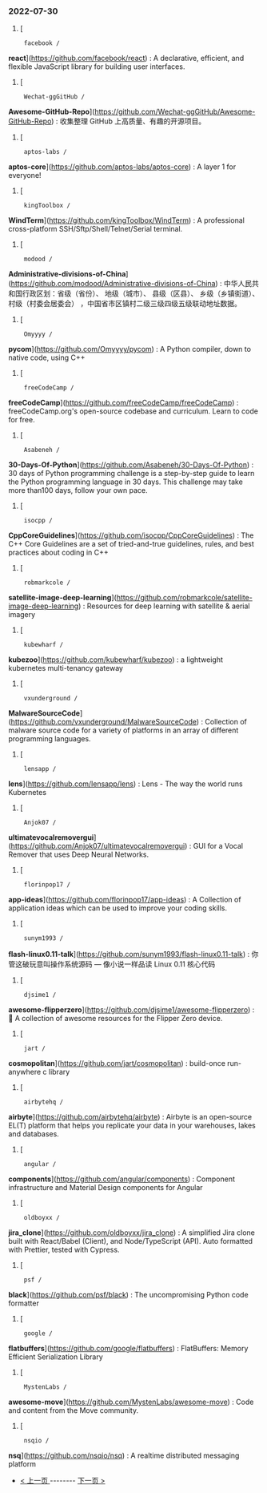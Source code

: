 ### 2022-07-30 
1. [
    

        facebook /
**react**](https://github.com/facebook/react) : A declarative, efficient, and flexible JavaScript library for building user interfaces.
1. [
    

        Wechat-ggGitHub /
**Awesome-GitHub-Repo**](https://github.com/Wechat-ggGitHub/Awesome-GitHub-Repo) : 收集整理 GitHub 上高质量、有趣的开源项目。
1. [
    

        aptos-labs /
**aptos-core**](https://github.com/aptos-labs/aptos-core) : A layer 1 for everyone!
1. [
    

        kingToolbox /
**WindTerm**](https://github.com/kingToolbox/WindTerm) : A professional cross-platform SSH/Sftp/Shell/Telnet/Serial terminal.
1. [
    

        modood /
**Administrative-divisions-of-China**](https://github.com/modood/Administrative-divisions-of-China) : 中华人民共和国行政区划：省级（省份）、 地级（城市）、 县级（区县）、 乡级（乡镇街道）、 村级（村委会居委会） ，中国省市区镇村二级三级四级五级联动地址数据。
1. [
    

        Omyyyy /
**pycom**](https://github.com/Omyyyy/pycom) : A Python compiler, down to native code, using C++
1. [
    

        freeCodeCamp /
**freeCodeCamp**](https://github.com/freeCodeCamp/freeCodeCamp) : freeCodeCamp.org's open-source codebase and curriculum. Learn to code for free.
1. [
    

        Asabeneh /
**30-Days-Of-Python**](https://github.com/Asabeneh/30-Days-Of-Python) : 30 days of Python programming challenge is a step-by-step guide to learn the Python programming language in 30 days. This challenge may take more than100 days, follow your own pace.
1. [
    

        isocpp /
**CppCoreGuidelines**](https://github.com/isocpp/CppCoreGuidelines) : The C++ Core Guidelines are a set of tried-and-true guidelines, rules, and best practices about coding in C++
1. [
    

        robmarkcole /
**satellite-image-deep-learning**](https://github.com/robmarkcole/satellite-image-deep-learning) : Resources for deep learning with satellite & aerial imagery
1. [
    

        kubewharf /
**kubezoo**](https://github.com/kubewharf/kubezoo) : a lightweight kubernetes multi-tenancy gateway
1. [
    

        vxunderground /
**MalwareSourceCode**](https://github.com/vxunderground/MalwareSourceCode) : Collection of malware source code for a variety of platforms in an array of different programming languages.
1. [
    

        lensapp /
**lens**](https://github.com/lensapp/lens) : Lens - The way the world runs Kubernetes
1. [
    

        Anjok07 /
**ultimatevocalremovergui**](https://github.com/Anjok07/ultimatevocalremovergui) : GUI for a Vocal Remover that uses Deep Neural Networks.
1. [
    

        florinpop17 /
**app-ideas**](https://github.com/florinpop17/app-ideas) : A Collection of application ideas which can be used to improve your coding skills.
1. [
    

        sunym1993 /
**flash-linux0.11-talk**](https://github.com/sunym1993/flash-linux0.11-talk) : 你管这破玩意叫操作系统源码 — 像小说一样品读 Linux 0.11 核心代码
1. [
    

        djsime1 /
**awesome-flipperzero**](https://github.com/djsime1/awesome-flipperzero) : 🐬 A collection of awesome resources for the Flipper Zero device.
1. [
    

        jart /
**cosmopolitan**](https://github.com/jart/cosmopolitan) : build-once run-anywhere c library
1. [
    

        airbytehq /
**airbyte**](https://github.com/airbytehq/airbyte) : Airbyte is an open-source EL(T) platform that helps you replicate your data in your warehouses, lakes and databases.
1. [
    

        angular /
**components**](https://github.com/angular/components) : Component infrastructure and Material Design components for Angular
1. [
    

        oldboyxx /
**jira_clone**](https://github.com/oldboyxx/jira_clone) : A simplified Jira clone built with React/Babel (Client), and Node/TypeScript (API). Auto formatted with Prettier, tested with Cypress.
1. [
    

        psf /
**black**](https://github.com/psf/black) : The uncompromising Python code formatter
1. [
    

        google /
**flatbuffers**](https://github.com/google/flatbuffers) : FlatBuffers: Memory Efficient Serialization Library
1. [
    

        MystenLabs /
**awesome-move**](https://github.com/MystenLabs/awesome-move) : Code and content from the Move community.
1. [
    

        nsqio /
**nsq**](https://github.com/nsqio/nsq) : A realtime distributed messaging platform 

- [ < 上一页 ](https://github.com/able8/github-trending-daily-record/blob/master/2022-07-29.md) -------- [ 下一页 > ](https://github.com/able8/github-trending-daily-record/blob/master/2022-07-31.md)